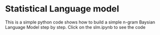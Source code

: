 # Statistical Language model

This is a simple python code shows how to build a simple n-gram Baysian Language Model step by step.
Click on the slm.ipynb to see the code
